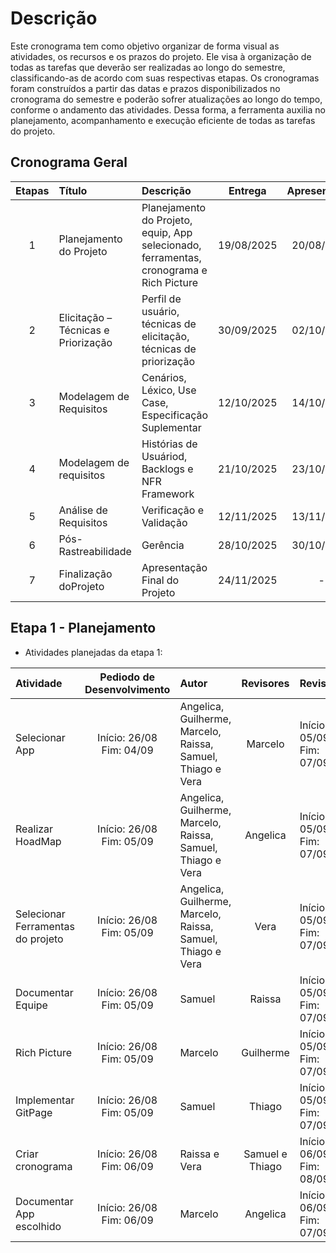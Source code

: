 # Descrição

Este cronograma tem como objetivo organizar de forma visual as atividades, os recursos e os prazos do projeto. Ele visa à organização de todas as tarefas que deverão ser realizadas ao longo do semestre, classificando-as de acordo com suas respectivas etapas. Os cronogramas foram construídos a partir das datas e prazos disponibilizados no cronograma do semestre e poderão sofrer atualizações ao longo do tempo, conforme o andamento das atividades. Dessa forma, a ferramenta auxilia no planejamento, acompanhamento e execução eficiente de todas as tarefas do projeto.

## Cronograma Geral

| Etapas  | Título                              | Descrição                                                                               |   Entrega    | Apresentação  |
|:-------:|:------------------------------------|:----------------------------------------------------------------------------------------|:------------:|:-------------:|
|    1    | Planejamento do Projeto             | Planejamento do Projeto, equip, App selecionado, ferramentas, cronograma e Rich Picture |  19/08/2025  |  20/08/2025   |
|    2    | Elicitação – Técnicas e Priorização | Perfil de usuário, técnicas de elicitação, técnicas de priorização                      |  30/09/2025  |  02/10/2025   |
|    3    | Modelagem de Requisitos             | Cenários, Léxico, Use Case, Especificação Suplementar                                   |  12/10/2025  |  14/10/2025   |
|    4    | Modelagem de requisitos             | Histórias de Usuáriod, Backlogs e NFR Framework                                         |  21/10/2025  |  23/10/2025   |
|    5    | Análise de Requisitos               | Verificação e Validação                                                                 |  12/11/2025  |  13/11/2025   |
|    6    | Pós-Rastreabilidade                 | Gerência                                                                                |  28/10/2025  |  30/10/2025   |
|    7    | Finalização doProjeto               | Apresentação Final do Projeto                                                           |  24/11/2025  |       -       |

## Etapa 1 - Planejamento
- Atividades planejadas da etapa 1: 

| Atividade                         |  Pediodo de Desenvolvimento   | Autor                                                       |    Revisores    | Revisão                                |
|:----------------------------------|:-----------------------------:|:------------------------------------------------------------|:---------------:|:---------------------------------------|
| Selecionar App                    | Início: 26/08<br/>Fim: 04/09  | Angelica, Guilherme, Marcelo, Raissa, Samuel, Thiago e Vera |     Marcelo     | Início: 05/09/2025<br/>Fim: 07/09/2025 | 
| Realizar HoadMap                  | Início: 26/08<br/>Fim: 05/09  | Angelica, Guilherme, Marcelo, Raissa, Samuel, Thiago e Vera |    Angelica     | Início: 05/09/2025<br/>Fim: 07/09/2025 |                            
| Selecionar Ferramentas do projeto | Início: 26/08 <br/>Fim: 05/09 | Angelica, Guilherme, Marcelo, Raissa, Samuel, Thiago e Vera |      Vera       | Início: 05/09/2025<br/>Fim: 07/09/2025 | 
| Documentar Equipe                 | Início: 26/08 <br/>Fim: 05/09 | Samuel                                                      |     Raissa      | Início: 05/09/2025<br/>Fim: 07/09/2025 |        
| Rich Picture                      | Início: 26/08 <br/>Fim: 05/09 | Marcelo                                                     |    Guilherme    | Início: 05/09/2025<br/>Fim: 07/09/2025 |       
| Implementar GitPage               | Início: 26/08 <br/>Fim: 05/09 | Samuel                                                      |     Thiago      | Início: 05/09/2025<br/>Fim: 07/09/2025 |               
| Criar cronograma                  | Início: 26/08 <br/>Fim: 06/09 | Raissa e Vera                                               | Samuel e Thiago | Início: 06/09/2025<br/>Fim: 08/09/2025 |       
| Documentar App escolhido          | Início: 26/08 <br/>Fim: 06/09 | Marcelo                                                     |    Angelica     | Início: 06/09/2025<br/>Fim: 07/09/2025 |